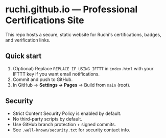 # ruchi.github.io — Professional Certifications Site

This repo hosts a secure, static website for Ruchi's certifications, badges, and verification links.

## Quick start
1. (Optional) Replace `REPLACE_IF_USING_IFTTT` in `index.html` with your IFTTT key if you want email notifications.
2. Commit and push to GitHub.
3. In GitHub → **Settings → Pages** → Build from `main` (root).

## Security
- Strict Content Security Policy is enabled by default.
- No third-party scripts by default.
- Use GitHub branch protection + signed commits.
- See `.well-known/security.txt` for security contact info.
